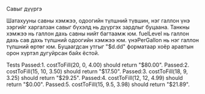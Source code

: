 Савыг дүүргэ 

Шатахууны савны хэмжээ, одоогийн түлшний түвшин, нэг галлон үнэ зэргийг харгалзан савыг бүхэлд нь дүүргэх зардлыг буцаана. 
Танкны хэмжээ нь галлон дахь савны нийт багтаамж юм. 
fuelLevel нь галлон дахь сав дахь түлшний одоогийн хэмжээ юм. 
үнэPerGallon нь нэг галлон түлшний өртөг юм. 
Буцаагдсан утгыг "$d.dd" форматаар хоёр аравтын орон хүртэл дугуйрсан байх ёстой.

Tests
Passed:1. costToFill(20, 0, 4.00) should return "$80.00".
Passed:2. costToFill(15, 10, 3.50) should return "$17.50".
Passed:3. costToFill(18, 9, 3.25) should return "$29.25".
Passed:4. costToFill(12, 12, 4.99) should return "$0.00".
Passed:5. costToFill(15, 9.5, 3.98) should return "$21.89".